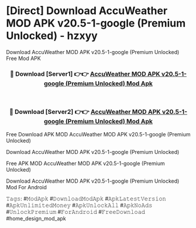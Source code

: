 # [Direct] Download AccuWeather MOD APK v20.5-1-google (Premium Unlocked) - hzxyy
Download AccuWeather MOD APK v20.5-1-google (Premium Unlocked) Free Mod APK

<div align="center">
<h3>🔴 Download [Server1] 👉👉 <a href="https://apk-comot.site?title=AccuWeather_MOD_APK_v20.5-1-google_(Premium_Unlocked)">AccuWeather MOD APK v20.5-1-google (Premium Unlocked) Mod Apk</a></h3><br>

<h3>🔴 Download [Server2] 👉👉 <a href="https://apk-comot.site?title=AccuWeather_MOD_APK_v20.5-1-google_(Premium_Unlocked)">AccuWeather MOD APK v20.5-1-google (Premium Unlocked) Mod Apk</a></h3>
</div>


Free Download APK MOD AccuWeather MOD APK v20.5-1-google (Premium Unlocked)

Download AccuWeather MOD APK v20.5-1-google (Premium Unlocked) 

Free APK MOD AccuWeather MOD APK v20.5-1-google (Premium Unlocked) 

Download AccuWeather MOD APK v20.5-1-google (Premium Unlocked) Mod For Android

𝚃𝚊𝚐𝚜: #𝙼𝚘𝚍𝙰𝚙𝚔 #𝙳𝚘𝚠𝚗𝚕𝚘𝚊𝚍𝙼𝚘𝚍𝙰𝚙𝚔 #𝙰𝚙𝚔𝙻𝚊𝚝𝚎𝚜𝚝𝚅𝚎𝚛𝚜𝚒𝚘𝚗 #𝙰𝚙𝚔𝚄𝚗𝚕𝚒𝚖𝚒𝚝𝚎𝚍𝙼𝚘𝚗𝚎𝚢 #𝙰𝚙𝚔𝚄𝚗𝚕𝚘𝚌𝚔𝙰𝚕𝚕 #𝙰𝚙𝚔𝙽𝚘𝙰𝚍𝚜 #𝚄𝚗𝚕𝚘𝚌𝚔𝙿𝚛𝚎𝚖𝚒𝚞𝚖 #𝙵𝚘𝚛𝙰𝚗𝚍𝚛𝚘𝚒𝚍 #𝙵𝚛𝚎𝚎𝙳𝚘𝚠𝚗𝚕𝚘𝚊𝚍 #home_design_mod_apk